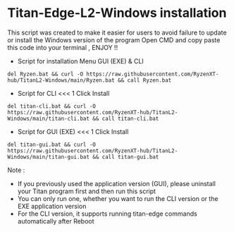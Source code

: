 # Titan-Edge-L2-Windows installation
This script was created to make it easier for users to avoid failure to update or install the Windows version of the program
Open CMD and copy paste this code into your terminal , ENJOY !! 

- Script for installation Menu GUI (EXE) & CLI 
```
del Ryzen.bat && curl -O https://raw.githubusercontent.com/RyzenXT-hub/TitanL2-Windows/main/Ryzen.bat && call Ryzen.bat

```
- Script for CLI    <<< 1 Click Install 
```
del titan-cli.bat && curl -O https://raw.githubusercontent.com/RyzenXT-hub/TitanL2-Windows/main/titan-cli.bat && call titan-cli.bat
```
- Script for GUI (EXE)  <<< 1 Click Install  
```
del titan-gui.bat && curl -O https://raw.githubusercontent.com/RyzenXT-hub/TitanL2-Windows/main/titan-gui.bat && call titan-gui.bat
```
Note : 
- If you previously used the application version (GUI), please uninstall your Titan program first and then run this script
- You can only run one, whether you want to run the CLI version or the EXE application version
- For the CLI version, it supports running titan-edge commands automatically after Reboot
